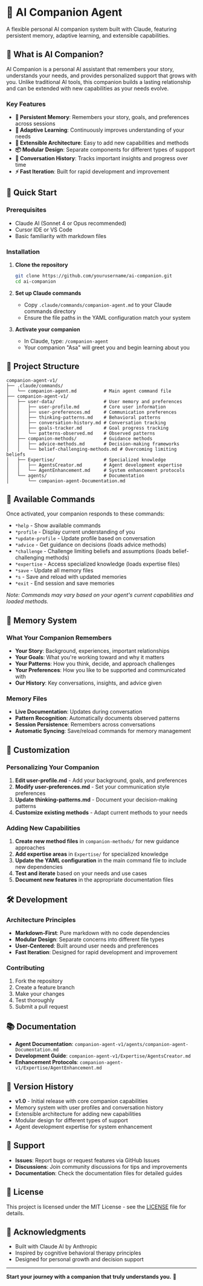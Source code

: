 # 🤗 AI Companion Agent

A flexible personal AI companion system built with Claude, featuring persistent memory, adaptive learning, and extensible capabilities.

## 🌟 What is AI Companion?

AI Companion is a personal AI assistant that remembers your story, understands your needs, and provides personalized support that grows with you. Unlike traditional AI tools, this companion builds a lasting relationship and can be extended with new capabilities as your needs evolve.

### Key Features

- **🧠 Persistent Memory**: Remembers your story, goals, and preferences across sessions
- **🔄 Adaptive Learning**: Continuously improves understanding of your needs
- **🔧 Extensible Architecture**: Easy to add new capabilities and methods
- **📦 Modular Design**: Separate components for different types of support
- **📝 Conversation History**: Tracks important insights and progress over time
- **⚡ Fast Iteration**: Built for rapid development and improvement

## 🚀 Quick Start

### Prerequisites
- Claude AI (Sonnet 4 or Opus recommended)
- Cursor IDE or VS Code
- Basic familiarity with markdown files

### Installation

1. **Clone the repository**
   ```bash
   git clone https://github.com/yourusername/ai-companion.git
   cd ai-companion
   ```

2. **Set up Claude commands**
   - Copy `.claude/commands/companion-agent.md` to your Claude commands directory
   - Ensure the file paths in the YAML configuration match your system

3. **Activate your companion**
   - In Claude, type: `/companion-agent`
   - Your companion "Asa" will greet you and begin learning about you

## 📁 Project Structure

```
companion-agent-v1/
├── .claude/commands/
│   └── companion-agent.md          # Main agent command file
├── companion-agent-v1/
│   ├── user-data/                  # User memory and preferences
│   │   ├── user-profile.md         # Core user information
│   │   ├── user-preferences.md     # Communication preferences
│   │   ├── thinking-patterns.md    # Behavioral patterns
│   │   ├── conversation-history.md # Conversation tracking
│   │   ├── goals-tracker.md        # Goal progress tracking
│   │   └── patterns-observed.md    # Observed patterns
│   ├── companion-methods/          # Guidance methods
│   │   ├── advice-methods.md       # Decision-making frameworks
│   │   └── belief-challenging-methods.md # Overcoming limiting beliefs
│   ├── Expertise/                  # Specialized knowledge
│   │   ├── AgentsCreator.md        # Agent development expertise
│   │   └── AgentEnhancement.md     # System enhancement protocols
│   └── agents/                     # Documentation
│       └── companion-agent-Documentation.md
```

## 🎯 Available Commands

Once activated, your companion responds to these commands:

- `*help` - Show available commands
- `*profile` - Display current understanding of you
- `*update-profile` - Update profile based on conversation
- `*advice` - Get guidance on decisions (loads advice methods)
- `*challenge` - Challenge limiting beliefs and assumptions (loads belief-challenging methods)
- `*expertise` - Access specialized knowledge (loads expertise files)
- `*save` - Update all memory files
- `*s` - Save and reload with updated memories
- `*exit` - End session and save memories

*Note: Commands may vary based on your agent's current capabilities and loaded methods.*

## 🧠 Memory System

### What Your Companion Remembers
- **Your Story**: Background, experiences, important relationships
- **Your Goals**: What you're working toward and why it matters
- **Your Patterns**: How you think, decide, and approach challenges
- **Your Preferences**: How you like to be supported and communicated with
- **Our History**: Key conversations, insights, and advice given

### Memory Files
- **Live Documentation**: Updates during conversation
- **Pattern Recognition**: Automatically documents observed patterns
- **Session Persistence**: Remembers across conversations
- **Automatic Syncing**: Save/reload commands for memory management

## 🔧 Customization

### Personalizing Your Companion

1. **Edit user-profile.md** - Add your background, goals, and preferences
2. **Modify user-preferences.md** - Set your communication style preferences
3. **Update thinking-patterns.md** - Document your decision-making patterns
4. **Customize existing methods** - Adapt current methods to your needs

### Adding New Capabilities

1. **Create new method files** in `companion-methods/` for new guidance approaches
2. **Add expertise areas** in `Expertise/` for specialized knowledge
3. **Update the YAML configuration** in the main command file to include new dependencies
4. **Test and iterate** based on your needs and use cases
5. **Document new features** in the appropriate documentation files

## 🛠️ Development

### Architecture Principles
- **Markdown-First**: Pure markdown with no code dependencies
- **Modular Design**: Separate concerns into different file types
- **User-Centered**: Built around user needs and preferences
- **Fast Iteration**: Designed for rapid development and improvement

### Contributing
1. Fork the repository
2. Create a feature branch
3. Make your changes
4. Test thoroughly
5. Submit a pull request

## 📚 Documentation

- **Agent Documentation**: `companion-agent-v1/agents/companion-agent-Documentation.md`
- **Development Guide**: `companion-agent-v1/Expertise/AgentsCreator.md`
- **Enhancement Protocols**: `companion-agent-v1/Expertise/AgentEnhancement.md`

## 🔄 Version History

- **v1.0** - Initial release with core companion capabilities
- Memory system with user profiles and conversation history
- Extensible architecture for adding new capabilities
- Modular design for different types of support
- Agent development expertise for system enhancement

## 🤝 Support

- **Issues**: Report bugs or request features via GitHub Issues
- **Discussions**: Join community discussions for tips and improvements
- **Documentation**: Check the documentation files for detailed guides

## 📄 License

This project is licensed under the MIT License - see the [LICENSE](LICENSE) file for details.

## 🙏 Acknowledgments

- Built with Claude AI by Anthropic
- Inspired by cognitive behavioral therapy principles
- Designed for personal growth and decision support

---

**Start your journey with a companion that truly understands you.** 🤗
